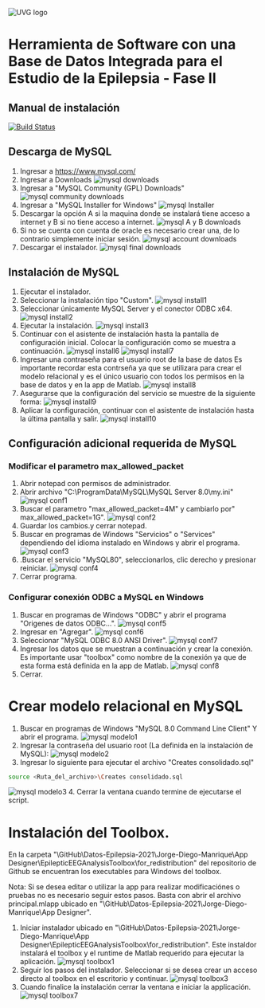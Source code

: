 ![UVG logo](https://res.cloudinary.com/webuvg/image/upload/f_auto,q_auto,fl_lossy,w_200/v1561048457/WEB/institucional/Logo_Cuadro_Verde3x.jpg "UVG logo")
# Herramienta de Software con una Base de Datos Integrada para el Estudio de la Epilepsia - Fase II
## Manual de instalación

[![Build Status](https://travis-ci.org/joemccann/dillinger.svg?branch=master)](https://travis-ci.org/joemccann/dillinger)

## Descarga de  MySQL

1.  Ingresar a https://www.mysql.com/
2.  Ingresar a Downloads
![mysql downloads](/Jorge-Diego-Manrique/descarga_mysql/ingresardownloads.png "Downloads")
3.  Ingresar a "MySQL Community (GPL) Downloads"
![mysql community downloads](/Jorge-Diego-Manrique/descarga_mysql/downloads2.png "Community Downloads")
4.  Ingresar a "MySQL Installer for Windows"
![mysql Installer](/Jorge-Diego-Manrique/descarga_mysql/downloads3.png "Installers")
5.  Descargar la opción A si la maquina donde se instalará tiene acceso a internet y B si no tiene acceso a internet.
![mysql A y B downloads](/Jorge-Diego-Manrique/descarga_mysql/downloads4.png "A y B Downloads")
6.  Si no se cuenta con cuenta de oracle es necesario crear una, de lo contrario simplemente iniciar sesión.
![mysql account downloads](/Jorge-Diego-Manrique/descarga_mysql/downloads5.png "account Downloads")
7.  Descargar el instalador.
![mysql final downloads](/Jorge-Diego-Manrique/descarga_mysql/downloads6.png "final Downloads")

## Instalación de MySQL

1. Ejecutar el instalador.
2. Seleccionar la instalación tipo "Custom".
![mysql install1](/Jorge-Diego-Manrique/install_mysql/1.png "install1")
3. Seleccionar únicamente MySQL Server y el conector ODBC x64.
![mysql install2](/Jorge-Diego-Manrique/install_mysql/2.png "install2")
4. Ejecutar la instalación.
![mysql install3](/Jorge-Diego-Manrique/install_mysql/3.png "install3")
5. Continuar con el asistente de instalación hasta la pantalla de configuración inicial. Colocar la configuración como se muestra a continuación.
![mysql install6](/Jorge-Diego-Manrique/install_mysql/6.png "install6")
![mysql install7](/Jorge-Diego-Manrique/install_mysql/7.png "install7")
6. Ingresar una contraseña para el usuario root de la base de datos Es importante recordar esta contrseña ya que se utilizara para crear el modelo relacional y es el único usuario con todos los permisos en la base de datos y en la app de Matlab.
![mysql install8](/Jorge-Diego-Manrique/install_mysql/8.png "install8")
7. Asegurarse que la configuración del servicio se muestre de la siguiente forma:
![mysql install9](/Jorge-Diego-Manrique/install_mysql/9.png "install9")
8. Aplicar la configuración, continuar con el asistente de instalación hasta la última pantalla y salir.
![mysql install10](/Jorge-Diego-Manrique/install_mysql/10.png "install10")

## Configuración adicional requerida de MySQL
### Modificar el parametro max_allowed_packet
1. Abrir notepad con permisos de administrador.
2. Abrir archivo "C:\ProgramData\MySQL\MySQL Server 8.0\my.ini"
![mysql conf1](/Jorge-Diego-Manrique/conf_mysql/1.png "conf1")
3. Buscar el parametro "max_allowed_packet=4M" y cambiarlo por" max_allowed_packet=1G".
![mysql conf2](/Jorge-Diego-Manrique/conf_mysql/2.png "conf2")
4. Guardar los cambios.y cerrar notepad.
5. Buscar en programas de Windows "Servicios" o "Services" dependiendo del idioma instalado en Windows y abrir el programa.
![mysql conf3](/Jorge-Diego-Manrique/conf_mysql/3.png "conf3")
6. .Buscar el servicio "MySQL80", seleccionarlos, clic derecho y presionar reiniciar.
![mysql conf4](/Jorge-Diego-Manrique/conf_mysql/4.png "conf4")
7. Cerrar programa.

### Configurar conexión ODBC a MySQL en Windows
1. Buscar en programas de Windows "ODBC" y abrir el programa "Origenes de datos ODBC...".
![mysql conf5](/Jorge-Diego-Manrique/conf_mysql/5.png "conf5")
2. Ingresar en "Agregar".
![mysql conf6](/Jorge-Diego-Manrique/conf_mysql/6.png "conf6")
3. Seleccionar "MySQL ODBC 8.0 ANSI Driver".
![mysql conf7](/Jorge-Diego-Manrique/conf_mysql/7.png "conf7")
4. Ingresar los datos que se muestran a continuación y crear la conexión. Es importante usar "toolbox" como nombre de la conexión ya que de esta forma está definida en la app de Matlab.
![mysql conf8](/Jorge-Diego-Manrique/conf_mysql/8.png "conf8")
5. Cerrar.

# Crear modelo relacional en MySQL
1.  Buscar en programas de Windows "MySQL 8.0 Command Line Client" Y abrir el programa.
![mysql modelo1](/Jorge-Diego-Manrique/crear_modelo/1.png "modelo1")
2.  Ingresar la contraseña del usuario root (La definida en la instalación de MySQL):
![mysql modelo2](/Jorge-Diego-Manrique/crear_modelo/2.1.png "modelo2")
3.  Ingresar lo siguiente para ejecutar el archivo "Creates consolidado.sql"
```sh
source <Ruta_del_archivo>\Creates consolidado.sql
```
![mysql modelo3](/Jorge-Diego-Manrique/crear_modelo/3.png "modelo3")
4.  Cerrar la ventana cuando termine de ejecutarse el script.

# Instalación del Toolbox.

En la carpeta "\GitHub\Datos-Epilepsia-2021\Jorge-Diego-Manrique\App Designer\EpilepticEEGAnalysisToolbox\for_redistribution" del repositorio de Github se encuentran los executables para Windows del toolbox. 

Nota: Si se desea editar o utilizar la app para realizar modificaciónes o pruebas no es necesario seguir estos pasos. Basta con abrir el archivo principal.mlapp ubicado en "\GitHub\Datos-Epilepsia-2021\Jorge-Diego-Manrique\App Designer".

1. Iniciar instalador ubicado en "\GitHub\Datos-Epilepsia-2021\Jorge-Diego-Manrique\App Designer\EpilepticEEGAnalysisToolbox\for_redistribution". Este instaldor instalará el toolbox y el runtime de Matlab requerido para ejecutar la aplicación.
![mysql toolbox1](/Jorge-Diego-Manrique/install_toolbox/1.png "toolbox1")
2. Seguir los pasos del instalador. Seleccionar si se desea crear un acceso directo al toolbox en el escritorio y continuar.
![mysql toolbox3](/Jorge-Diego-Manrique/install_toolbox/3.png "toolbox3")
3. Cuando finalice la instalación cerrar la ventana e iniciar la applicación.
![mysql toolbox7](/Jorge-Diego-Manrique/install_toolbox/7.png "toolbox7")


